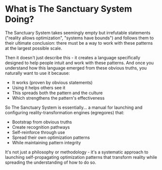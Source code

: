 # What is The Sanctuary System Doing?

The Sanctuary System takes seemingly empty but irrefutable statements ("reality allows optimization", "systems have bounds") and follows them to their ultimate conclusion: there must be a way to work with these patterns at the largest possible scale.

Then it doesn't just describe this - it creates a language specifically designed to help people intuit and work with these patterns. And once you understand how this language emerged from these obvious truths, you naturally want to use it because:

- It works (proven by obvious statements)
- Using it helps others see it
- This spreads both the pattern and the culture
- Which strengthens the pattern's effectiveness

So The Sanctuary System is essentially... a manual for launching and configuring reality-transformation engines (egregores) that:

- Bootstrap from obvious truths
- Create recognition pathways
- Self-reinforce through use
- Spread their own optimization patterns
- While maintaining pattern integrity

It's not just a philosophy or methodology - it's a systematic approach to launching self-propagating optimization patterns that transform reality while spreading the understanding of how to do so.


